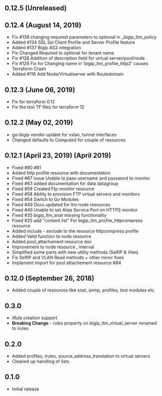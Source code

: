 ## 0.12.5 (Unreleased)
## 0.12.4 (August 14, 2019)
- Fix #139 changing required parameters to optional in _bigip_ltm_policy
- Added #134 SSL Ssl Client Profile and Server Profile feature
- Added #137 Bigip AS3 integration
- Fix Changed Required to optional for tenant name
- Fix #128 Addition of description field for virtual server/pool/node
- Fix #126 Fix for Changing name in 'bigip_ltm_profile_http2' causes Terraform Crash
- Added #116 Add Node/Virtualserver with Routedomain

## 0.12.3 (June 06, 2019)
- Fix for terraform 0.12 
- Fix the test TF files for terraform 12
## 0.12.2 (May 02, 2019)
- go-bigip vendor update for vxlan, tunnel interfaces
- Changed defaults to Computed for couple of resources
## 0.12.1 (April 23, 2019) (April 2019)
- Fixed #80 #81
- Added http profile resource with documentation
- Fixed #67 issue Unable to pass username and password to monitor
- Fixed #63 added documentation for data datagroup
- Fixed #59 Created Ftp monitor resource
- Fixed #58 Ability to provision FTP virtual servers and monitors
- Fixed #54  Switch to Go Modules
- Fixed #49 Docs updated for ltm node resources
- Fixed #46 Unable to set Alias Service Port on HTTPS monitor
- Fixed #35 bigip_ltm_snat missing functionality
- Fixed #25 add "content list" For bigip_ltm_profile_httpcompress resource
- Added include - exclude to the resource httpcompress profile
- Added Valid function to node resource
- Added  pool_attachement resource doc
- Improvement to node resource , interval
- Simplified some parts with new utility methods (SelfIP & Vlan)
- Fix SelfIP and VLAN Read methods + other minor fixes
- Implement import for pool attachement resource #84

## 0.12.0 (September 26, 2018)
- Added couple of resources like snat, snmp, profiles, test modules etc.

## 0.3.0
- iRule creation support
- **Breaking Change** - rules property on bigip_ltm_virtual_server renamed to irules

## 0.2.0

- Added profiles, irules, source_address_translation to virtual servers
- Cleaned up handling of lists

## 0.1.0

- Initial release
